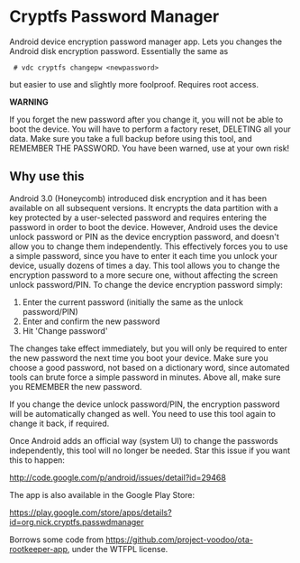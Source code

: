 Cryptfs Password Manager
========================

Android device encryption password manager app. Lets you changes the Android
disk encryption password. Essentially the same as 
```
 # vdc cryptfs changepw <newpassword>
```

but easier to use and slightly more foolproof. Requires root access.

**WARNING**

If you forget the new password after you change it, you will not be able to
boot  the device. You will have to perform a factory reset, DELETING all your
data. Make sure you take a full backup before using this tool, and REMEMBER THE
PASSWORD. You have been warned, use at your own risk!
 
Why use this
------------

Android 3.0 (Honeycomb) introduced disk encryption and it has been available on
all subsequent versions. It encrypts the data partition with a key protected by
a user-selected password and requires entering the password in order to boot 
the device. However, Android uses the device unlock password or PIN as the 
device encryption password, and doesn't allow you to change them independently.
This effectively forces you  to use a simple password, since you have to enter 
it each time you unlock your device, usually dozens of times a day. This tool 
allows you to change the encryption password to a more secure one, without 
affecting the screen unlock password/PIN. To change the device encryption 
password simply: 

 1. Enter the current password
 (initially the same as the unlock password/PIN)
 2. Enter and confirm the new password
 3. Hit 'Change password'

The changes take effect immediately, but you will only be required to enter 
the new password the next time you boot your device. Make sure you choose a 
good password, not based on a dictionary word, since automated tools can brute 
force a simple password in minutes. Above all, make sure you REMEMBER the new 
password. 

If you change the device unlock password/PIN, the encryption password will be 
automatically changed as well. You need to use this tool again to change it 
back, if required. 

Once Android adds an official way (system UI) to change the passwords 
independently, this tool will no longer be needed. Star this issue if you 
want this to happen:

http://code.google.com/p/android/issues/detail?id=29468


The app is also available in the Google Play Store: 

https://play.google.com/store/apps/details?id=org.nick.cryptfs.passwdmanager

Borrows some code from https://github.com/project-voodoo/ota-rootkeeper-app, 
under the WTFPL license. 

